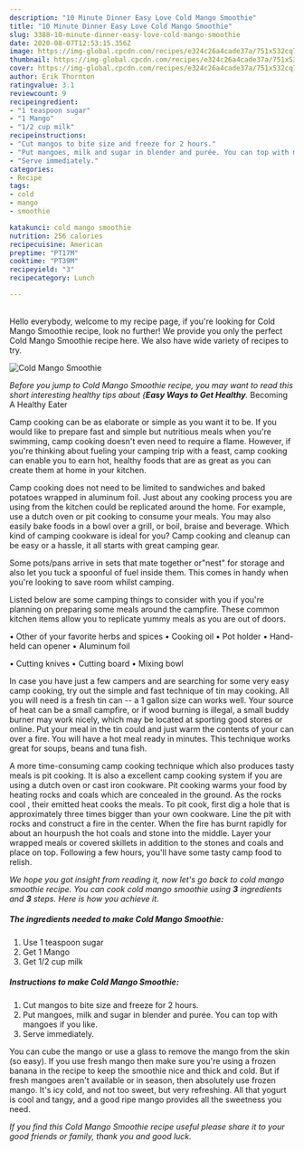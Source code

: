 ```yaml
---
description: "10 Minute Dinner Easy Love Cold Mango Smoothie"
title: "10 Minute Dinner Easy Love Cold Mango Smoothie"
slug: 3388-10-minute-dinner-easy-love-cold-mango-smoothie
date: 2020-08-07T12:53:15.356Z
image: https://img-global.cpcdn.com/recipes/e324c26a4cade37a/751x532cq70/cold-mango-smoothie-recipe-main-photo.jpg
thumbnail: https://img-global.cpcdn.com/recipes/e324c26a4cade37a/751x532cq70/cold-mango-smoothie-recipe-main-photo.jpg
cover: https://img-global.cpcdn.com/recipes/e324c26a4cade37a/751x532cq70/cold-mango-smoothie-recipe-main-photo.jpg
author: Erik Thornton
ratingvalue: 3.1
reviewcount: 9
recipeingredient:
- "1 teaspoon sugar"
- "1 Mango"
- "1/2 cup milk"
recipeinstructions:
- "Cut mangos to bite size and freeze for 2 hours."
- "Put mangoes, milk and sugar in blender and purée. You can top with mangoes if you like."
- "Serve immediately."
categories:
- Recipe
tags:
- cold
- mango
- smoothie

katakunci: cold mango smoothie 
nutrition: 256 calories
recipecuisine: American
preptime: "PT17M"
cooktime: "PT39M"
recipeyield: "3"
recipecategory: Lunch

---
```

<br>
Hello everybody, welcome to my recipe page, if you're looking for Cold Mango Smoothie recipe, look no further! We provide you only the perfect Cold Mango Smoothie recipe here. We also have wide variety of recipes to try.
<br>


![Cold Mango Smoothie](https://img-global.cpcdn.com/recipes/e324c26a4cade37a/751x532cq70/cold-mango-smoothie-recipe-main-photo.jpg)

<i>Before you jump to Cold Mango Smoothie recipe, you may want to read this short interesting healthy tips about {<strong>Easy Ways to Get Healthy</strong>.</i>
Becoming A Healthy Eater

    
Camp cooking can be as elaborate or simple as you want it to be. If you would like to prepare fast and simple but nutritious meals when you're swimming, camp cooking doesn't even need to require a flame. However, if you're thinking about fueling your camping trip with a feast, camp cooking can enable you to earn hot, healthy foods that are as great as you can create them at home in your kitchen.

Camp cooking does not need to be limited to sandwiches and baked potatoes wrapped in aluminum foil.  Just about any cooking process you are using from the kitchen could be replicated around the home. For example, use a dutch oven or pit cooking to consume your meals. You may also easily bake foods in a bowl over a grill, or boil, braise and beverage. Which kind of camping cookware is ideal for you? Camp cooking and cleanup can be easy or a hassle, it all starts with great camping gear.

Some pots/pans arrive in sets that mate together or"nest" for storage and also let you tuck a spoonful of fuel inside them. This comes in handy when you're looking to save room whilst camping.

Listed below are some camping things to consider with you if you're planning on preparing some meals around the campfire. These common kitchen items allow you to replicate yummy meals as you are out of doors.


• Other of your favorite herbs and spices
• Cooking oil
• Pot holder
• Hand-held can opener
• Aluminum foil

• Cutting knives
• Cutting board
• Mixing bowl


In case you have just a few campers and are searching for some very easy camp cooking, try out the simple and fast technique of tin may cooking. All you will need is a fresh tin can -- a 1 gallon size can works well. Your source of heat can be a small campfire, or if wood burning is illegal, a small buddy burner may work nicely, which may be located at sporting good stores or online. Put your meal in the tin could and just warm the contents of your can over a fire. You will have a hot meal ready in minutes.  This technique works great for soups, beans and tuna fish.

A more time-consuming camp cooking technique which also produces tasty meals is pit cooking.  It is also a excellent camp cooking system if you are using a dutch oven or cast iron cookware. Pit cooking warms your food by heating rocks and coals which are concealed in the ground. As the rocks cool , their emitted heat cooks the meals. To pit cook, first dig a hole that is approximately three times bigger than your own cookware. Line the pit with rocks and construct a fire in the center. When the fire has burnt rapidly for about an hourpush the hot coals and stone into the middle. Layer your wrapped meals or covered skillets in addition to the stones and coals and place on top. Following a few hours, you'll have some tasty camp food to relish.


<i>We hope you got insight from reading it, now let's go back to cold mango smoothie recipe. You can cook cold mango smoothie using <strong>3</strong> ingredients and <strong>3</strong> steps. Here is how you achieve it.
</i>

##### The ingredients needed to make Cold Mango Smoothie:

1. Use 1 teaspoon sugar
1. Get 1 Mango
1. Get 1/2 cup milk


##### Instructions to make Cold Mango Smoothie:

1. Cut mangos to bite size and freeze for 2 hours.
1. Put mangoes, milk and sugar in blender and purée. You can top with mangoes if you like.
1. Serve immediately.


You can cube the mango or use a glass to remove the mango from the skin (so easy). If you use fresh mango then make sure you&#39;re using a frozen banana in the recipe to keep the smoothie nice and thick and cold. But if fresh mangoes aren&#39;t available or in season, then absolutely use frozen mango. It&#39;s icy cold, and not too sweet, but very refreshing. All that yogurt is cool and tangy, and a good ripe mango provides all the sweetness you need. 

<i>If you find this Cold Mango Smoothie recipe useful please share it to your good friends or family, thank you and good luck.</i>
